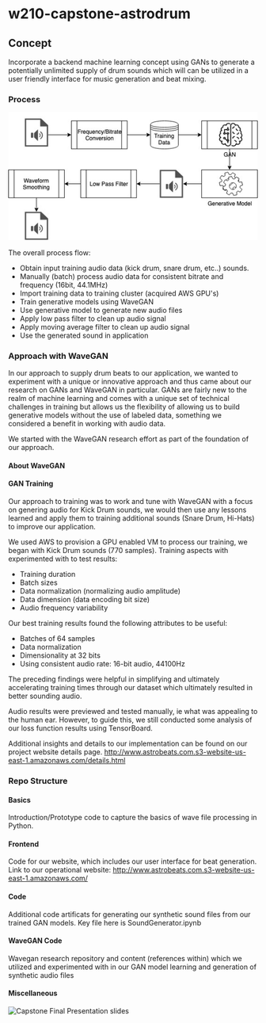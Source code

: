 # w210-capstone-astrodrum

## Concept

Incorporate a backend machine learning concept using GANs to generate a potentially unlimited supply of drum sounds which will can be utilized in a user friendly interface for music generation and beat mixing.

### Process

![Overall Process](frontend/images/overall_process.jpg)

The overall process flow:
* Obtain input training audio data (kick drum, snare drum, etc..) sounds.
* Manually (batch) process audio data for consistent bitrate and frequency (16bit, 44.1MHz)
* Import training data to training cluster (acquired AWS GPU's)
* Train generative models using WaveGAN
* Use generative model to generate new audio files
* Apply low pass filter to clean up audio signal
* Apply moving average filter to clean up audio signal
* Use the generated sound in application

### Approach with WaveGAN

In our approach to supply drum beats to our application, we wanted to experiment with a unique or innovative approach and thus came about our research on GANs and WaveGAN in particular.  GANs are fairly new to the realm of machine learning and comes with a unique set of technical challenges in training but allows us the flexibility of allowing us to build generative models without the use of labeled data, something we considered a benefit in working with audio data.

We started with the WaveGAN research effort as part of the foundation of our approach.

#### About WaveGAN

#### GAN Training

Our approach to training was to work and tune with WaveGAN with a focus on genering audio for Kick Drum sounds, we would then use any lessons learned and apply them to training additional sounds (Snare Drum, Hi-Hats) to improve our application.

We used AWS to provision a GPU enabled VM to process our training, we began with Kick Drum sounds (770 samples).  Training aspects with experimented with to test results:
* Training duration
* Batch sizes
* Data normalization (normalizing audio amplitude)
* Data dimension (data encoding bit size)
* Audio frequency variability

Our best training results found the following attributes to be useful:
* Batches of 64 samples
* Data normalization
* Dimensionality at 32 bits
* Using consistent audio rate: 16-bit audio, 44100Hz

The preceding findings were helpful in simplifying and ultimately accelerating training times through our dataset which ultimately resulted in better sounding audio.

Audio results were previewed and tested manually, ie what was appealing to the human ear.  However, to guide this, we still conducted some analysis of our loss function results using TensorBoard.

Additional insights and details to our implementation can be found on our project website details page.
http://www.astrobeats.com.s3-website-us-east-1.amazonaws.com/details.html

### Repo Structure

#### Basics
Introduction/Prototype code to capture the basics of wave file processing in Python.

#### Frontend
Code for our website, which includes our user interface for beat generation.  Link to our operational website:
http://www.astrobeats.com.s3-website-us-east-1.amazonaws.com/

#### Code
Additional code artificats for generating our synthetic sound files from our trained GAN models.  Key file here is SoundGenerator.ipynb

#### WaveGAN Code
Wavegan research repository  and content (references within) which we utilized and experimented with in our GAN model learning and generation of synthetic audio files

#### Miscellaneous
![Capstone Final Presentation slides](https://docs.google.com/presentation/d/1XiuV6bp-HFEwX7IsmI3A5vtvhvs2YnXD-q7ebv3KHXg/edit?usp=sharing)


